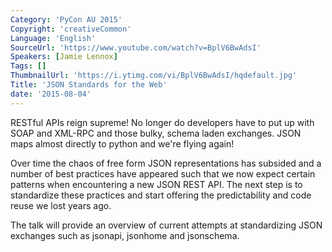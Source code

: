 ```yaml
---
Category: 'PyCon AU 2015'
Copyright: 'creativeCommon'
Language: 'English'
SourceUrl: 'https://www.youtube.com/watch?v=BplV6BwAdsI'
Speakers: [Jamie Lennox]
Tags: []
ThumbnailUrl: 'https://i.ytimg.com/vi/BplV6BwAdsI/hqdefault.jpg'
Title: 'JSON Standards for the Web'
date: '2015-08-04'
---
```

RESTful APIs reign supreme! No longer do developers have to put up with SOAP
and XML-RPC and those bulky, schema laden exchanges. JSON maps almost directly
to python and we're flying again!

Over time the chaos of free form JSON representations has subsided and a number
of best practices have appeared such that we now expect certain patterns when
encountering a new JSON REST API. The next step is to standardize these
practices and start offering the predictability and code reuse we lost years
ago.

The talk will provide an overview of current attempts at standardizing JSON
exchanges such as jsonapi, jsonhome and jsonschema.

